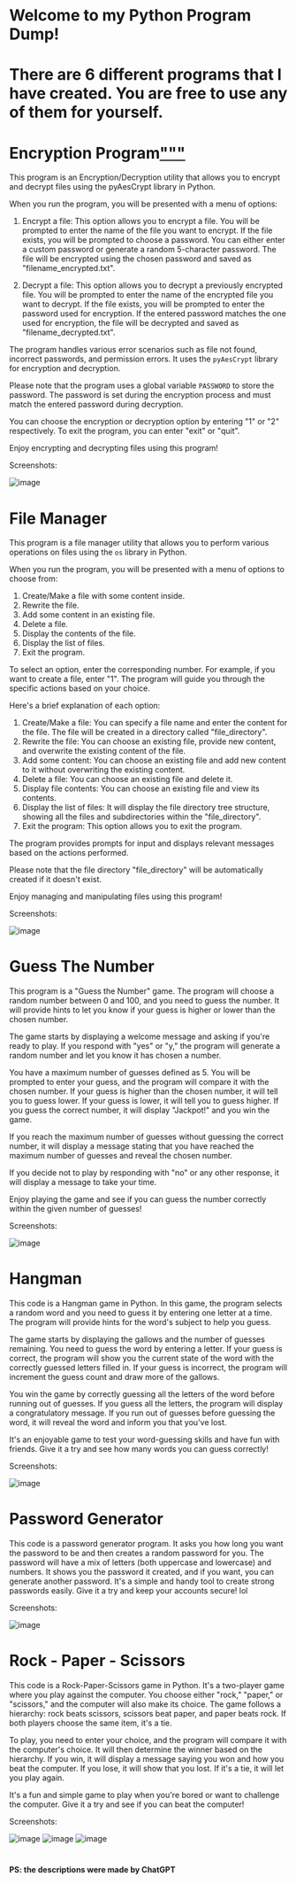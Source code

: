 # Welcome to my Python Program Dump!
# There are 6 different programs that I have created. You are free to use any of them for yourself.


# Encryption Program["""](https://github.com/TheDarkKnight69/python-practice/blob/f17ff986f55150eaa2059882194a951273213521/programs/encryption.py)
    
This program is an Encryption/Decryption utility that allows you to encrypt and decrypt files using the pyAesCrypt library in Python.

When you run the program, you will be presented with a menu of options:

1) Encrypt a file: This option allows you to encrypt a file. You will be prompted to enter the name of the file you want to encrypt. If the file exists, you will be prompted to choose a password. You can either enter a custom password or generate a random 5-character password. The file will be encrypted using the chosen password and saved as "filename_encrypted.txt".

2) Decrypt a file: This option allows you to decrypt a previously encrypted file. You will be prompted to enter the name of the encrypted file you want to decrypt. If the file exists, you will be prompted to enter the password used for encryption. If the entered password matches the one used for encryption, the file will be decrypted and saved as "filename_decrypted.txt".

The program handles various error scenarios such as file not found, incorrect passwords, and permission errors. It uses the `pyAesCrypt` library for encryption and decryption.

Please note that the program uses a global variable `PASSWORD` to store the password. The password is set during the encryption process and must match the entered password during decryption.

You can choose the encryption or decryption option by entering "1" or "2" respectively. To exit the program, you can enter "exit" or "quit".

Enjoy encrypting and decrypting files using this program!
  
  Screenshots:
  
  
   ![image](https://github.com/TheDarkKnight69/python-practice/assets/91176991/8cd273e8-1cd3-4f1c-958c-982f9e99fcc8)



# File Manager
  This program is a file manager utility that allows you to perform various operations on files using the `os` library in Python.

When you run the program, you will be presented with a menu of options to choose from:

1) Create/Make a file with some content inside.
2) Rewrite the file.
3) Add some content in an existing file.
4) Delete a file.
5) Display the contents of the file.
6) Display the list of files.
7) Exit the program.

To select an option, enter the corresponding number. For example, if you want to create a file, enter "1". The program will guide you through the specific actions based on your choice.

Here's a brief explanation of each option:
1) Create/Make a file: You can specify a file name and enter the content for the file. The file will be created in a directory called "file_directory".
2) Rewrite the file: You can choose an existing file, provide new content, and overwrite the existing content of the file.
3) Add some content: You can choose an existing file and add new content to it without overwriting the existing content.
4) Delete a file: You can choose an existing file and delete it.
5) Display file contents: You can choose an existing file and view its contents.
6) Display the list of files: It will display the file directory tree structure, showing all the files and subdirectories within the "file_directory".
7) Exit the program: This option allows you to exit the program.

The program provides prompts for input and displays relevant messages based on the actions performed.

Please note that the file directory "file_directory" will be automatically created if it doesn't exist.

Enjoy managing and manipulating files using this program!
 
 Screenshots:
  
  
   ![image](https://github.com/TheDarkKnight69/python-practice/assets/91176991/9c744693-00ea-4b54-9865-0a45fcac68f0)
   
  
# Guess The Number
This program is a "Guess the Number" game. The program will choose a random number between 0 and 100, and you need to guess the number. 
It will provide hints to let you know if your guess is higher or lower than the chosen number.

The game starts by displaying a welcome message and asking if you're ready to play. If you respond with "yes" or "y," the program will generate a random number and let you know it has chosen a number.

You have a maximum number of guesses defined as 5. You will be prompted to enter your guess, and the program will compare it with the chosen number. If your guess is higher than the chosen number, it will tell you to guess lower. If your guess is lower, it will tell you to guess higher. If you guess the correct number, it will display "Jackpot!" and you win the game.

If you reach the maximum number of guesses without guessing the correct number, it will display a message stating that you have reached the maximum number of guesses and reveal the chosen number.

If you decide not to play by responding with "no" or any other response, it will display a message to take your time.

Enjoy playing the game and see if you can guess the number correctly within the given number of guesses!



Screenshots:


   ![image](https://github.com/TheDarkKnight69/python-practice/assets/91176991/4c2fc7c7-e608-41e7-a687-696d833f4938)



# Hangman
This code is a Hangman game in Python. 
In this game, the program selects a random word and you need to guess it by entering one letter at a time. 
The program will provide hints for the word's subject to help you guess.

The game starts by displaying the gallows and the number of guesses remaining. 
You need to guess the word by entering a letter. 
If your guess is correct, the program will show you the current state of the word with the correctly guessed letters filled in. 
If your guess is incorrect, the program will increment the guess count and draw more of the gallows. 

You win the game by correctly guessing all the letters of the word before running out of guesses. 
If you guess all the letters, the program will display a congratulatory message. 
If you run out of guesses before guessing the word, it will reveal the word and inform you that you've lost.

It's an enjoyable game to test your word-guessing skills and have fun with friends. Give it a try and see how many words you can guess correctly!




Screenshots:

   ![image](https://github.com/TheDarkKnight69/python-practice/assets/91176991/51646431-624f-419e-ab1e-89bf8d2912da)




# Password Generator

This code is a password generator program. 
It asks you how long you want the password to be and then creates a random password for you. 
The password will have a mix of letters (both uppercase and lowercase) and numbers. 
It shows you the password it created, and if you want, you can generate another password. 
It's a simple and handy tool to create strong passwords easily. Give it a try and keep your accounts secure! lol




Screenshots:


    
   ![image](https://github.com/TheDarkKnight69/python-practice/assets/91176991/d3cbbdba-6e38-481d-8376-5c44278abd76)
   
   
   
   
# Rock - Paper - Scissors

This code is a Rock-Paper-Scissors game in Python. 
It's a two-player game where you play against the computer. 
You choose either "rock," "paper," or "scissors," and the computer will also make its choice. 
The game follows a hierarchy: rock beats scissors, scissors beat paper, and paper beats rock. If both players choose the same item, it's a tie.

To play, you need to enter your choice, and the program will compare it with the computer's choice. 
It will then determine the winner based on the hierarchy. 
If you win, it will display a message saying you won and how you beat the computer. If you lose, it will show that you lost. 
If it's a tie, it will let you play again.

It's a fun and simple game to play when you're bored or want to challenge the computer. Give it a try and see if you can beat the computer!




Screenshots:


  
  
  ![image](https://github.com/TheDarkKnight69/python-practice/assets/91176991/0d54aa3d-4716-4379-9841-ef69a5474596)
  ![image](https://github.com/TheDarkKnight69/python-practice/assets/91176991/aa1be970-a920-4cfa-ba77-c66931185c29)
  ![image](https://github.com/TheDarkKnight69/python-practice/assets/91176991/e89c40b2-49a6-428e-a21e-0b9349d1ad48)

























#
#### PS: the descriptions were made by ChatGPT

